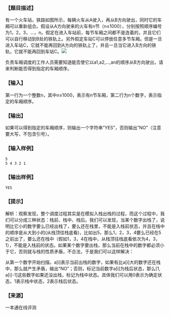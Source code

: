### 【题目描述】

有一个火车站，铁路如图所示，每辆火车从A驶入，再从B方向驶出，同时它的车厢可以重新组合。假设从A方向驶来的火车有n节（n≤1000），分别按照顺序编号为1，2，3，…，n。假定在进入车站前，每节车厢之间都不是连着的，并且它们可以自行移动到B处的铁轨上。另外假定车站C可以停放任意多节车厢。但是一旦进入车站C，它就不能再回到A方向的铁轨上了，并且一旦当它进入B方向的铁轨，它就不能再回到车站C。![](pic/1357.gif)

负责车厢调度的工作人员需要知道能否使它以a1,a2,…,an的顺序从B方向驶出，请来判断能否得到指定的车厢顺序。

### 【输入】

第一行为一个整数n，其中n≤1000，表示有n节车厢，第二行为n个数字，表示指定的车厢顺序。

### 【输出】

如果可以得到指定的车厢顺序，则输出一个字符串”YES”，否则输出”NO”（注意要大写，不包含引号）。

### 【输入样例】

```
5
5 4 3 2 1
```

### 【输出样例】

```
YES
```

### 【提示】

解析：观察发现，整个调度过程其实是在模拟入栈出栈的过程，而这个过程中，我们可以分成三种状态：栈前、栈中、栈后。我们可以发现，当某个数字出栈了，说明比它小的数字要么已经出栈了，要么还在栈里，不能是入栈前状态，并且在栈中的顺序是从大到小的(从栈顶往栈底看)，比如出5，那么1，2，3，4要么已经在5之前出了，要么还在栈中（假如1，3，4在栈中，从栈顶往栈底看依次为4，3，1），不能是入栈前的状态。如果某个数字要出栈，那么当前在栈中的数字都必须小于它，否则就与栈的性质矛盾，不合法，于是我们可以这样解决：

从第一个数字开始扫描，a\[i\]表示当前出栈的数字，如果有比a\[i\]大的数字还在栈中，那么就产生矛盾，输出“NO”；否则，标记当前数字a\[i\]为栈后状态，那么\[1, a\[i\]-1\]这些数字如果还没出栈，标记为栈中状态。具体我们可以用0表示为确定状态，1表示栈中状态，2表示栈后状态。


 ### 【来源】

 一本通在线评测 
